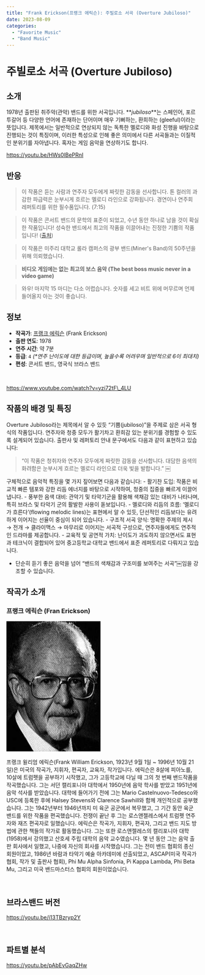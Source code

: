 ```yaml
---
title: "Frank Erickson(프랭크 에릭슨): 주빌로소 서곡 (Overture Jubiloso)"
date: 2023-08-09
categories: 
  - "Favorite Music"
  - "Band Music"
---
```


# **주빌로소 서곡 (Overture Jubiloso)**

## 소개

1978년 출판된 취주악(관악) 밴드를 위한 서곡입니다. **_jubiloso_**는 스페인어, 포르투갈어 등 다양한 언어에 존재하는 단어이며 매우 기뻐하는, 환희하는 (gleeful)이라는 뜻입니다. 제목에서는 일반적으로 연상되지 않는 독특한 멜로디와 화성 진행을 바탕으로 진행되는 것이 특징이며, 이러한 특성으로 인해 좋은 의미에서 다른 서곡들과는 이질적인 분위기를 자아냅니다. 혹자는 게임 음악을 연상하기도 합니다.

https://youtu.be/HWs0lBePRnI

## 반응

> 이 작품은 듣는 사람과 연주자 모두에게 짜릿한 감동을 선사합니다. 톤 컬러의 과감한 파급력은 눈부시게 흐르는 멜로디 라인으로 강화됩니다. 경연이나 연주회 레퍼토리를 위한 필수품입니다. (7:15)

> 이 작품은 콘서트 밴드의 문학의 표준이 되었고, 수년 동안 하나로 남을 것이 확실한 작품입니다! 성숙한 밴드에서 최고의 작품을 이끌어내는 진정한 기쁨의 작품입니다! ([출처](https://www.jwpepper.com/Overture-Jubiloso/2038008.item))

> 이 작품은 미주리 대학교 롤라 캠퍼스의 광부 밴드(Miner's Band)의 50주년을 위해 의뢰했습니다.

> **비디오 게임에는 없는 최고의 보스 음악 (The best boss music never in a video game)**

> 와우! 마지막 15 마디는 다소 어렵습니다. 숫자를 세고 비트 위에 머무르며 언제 들어올지 아는 것이 좋습니다.

## 정보

- **작곡가**: [프랭크 에릭슨](https://www.windrep.org/Frank_Erickson) (Frank Erickson)
- **출판 연도**: 1978
- **연주 시간**: 약 7분
- **등급**: `4` _(\*연주 난이도에 대한 등급이며, 높을수록 어려우며 일반적으로 6이 최대치)_
- **편성**: 콘서트 밴드, 영국식 브라스 밴드

 

https://www.youtube.com/watch?v=yzi72tF\_4LU

## 작품의 배경 및 특징

Overture Jubiloso라는 제목에서 알 수 있듯 “기쁨(jubiloso)”을 주제로 삼은 서곡 형식의 작품입니다. 연주자와 청중 모두가 활기차고 환희감 있는 분위기를 경험할 수 있도록 설계되어 있습니다. 출판사 및 레퍼토리 안내 문구에서도 다음과 같이 표현하고 있습니다:

> “이 작품은 청취자와 연주자 모두에게 짜릿한 감동을 선사합니다. 대담한 음색의 화려함은 눈부시게 흐르는 멜로디 라인으로 더욱 빛을 발합니다.”  ￼

구체적으로 음악적 특징을 몇 가지 짚어보면 다음과 같습니다:
	- 활기찬 도입: 작품은 비교적 빠른 템포와 강한 리듬 에너지를 바탕으로 시작하여, 청중의 집중을 빠르게 이끌어 냅니다.
	- 풍부한 음색 대비: 관악기 및 타악기군을 활용해 색채감 있는 대비가 나타나며, 특히 브라스 및 타악기 군의 활발한 사용이 돋보입니다.
	- 멜로디와 리듬의 흐름: ‘멜로디가 흐른다’(flowing melodic lines)는 표현에서 알 수 있듯, 단선적인 리듬보다는 유려하게 이어지는 선율이 중심이 되어 있습니다.
	- 구조적 서곡 양식: 명확한 주제의 제시 → 전개 → 클라이맥스 → 마무리로 이어지는 서곡적 구성으로, 연주자들에게도 연주적인 드라마를 제공합니다.
	- 교육적 및 공연적 가치: 난이도가 과도하지 않으면서도 표현과 테크닉이 결합되어 있어 중고등학교·대학교 밴드에서 표준 레퍼토리로 다뤄지고 있습니다.  
  - 단순히 듣기 좋은 음악을 넘어 “밴드의 색채감과 구조미를 보여주는 서곡”￼임을 강조할 수 있습니다.

## **작곡가 소개**

### **프랭크 에릭슨 (Fran Erickson)**

 ![](/assets/img/wp-content/uploads/2023/08/Erickson.jpeg)

프랭크 윌리엄 에릭슨(Frank William Erickson, 1923년 9월 1일 ~ 1996년 10월 21일)은 미국의 작곡가, 지휘자, 편곡자, 교육자, 작가입니다. 에릭슨은 8살에 피아노를, 10살에 트럼펫을 공부하기 시작했고, 그가 고등학교에 다닐 때 그의 첫 번째 밴드작품을 작곡했습니다. 그는 서던 캘리포니아 대학에서 1950년에 음악 학사를 받았고 1951년에 음악 석사를 받았습니다. 대학에 들어가기 전에 그는 Mario Castelnuovo-Tedesco와 USC에 등록한 후에 Halsey Stevens와 Clarence Sawhill와 함께 개인적으로 공부했습니다. 그는 1942년부터 1946년까지 미 육군 공군에서 복무했고, 그 기간 동안 육군 밴드를 위한 작품을 편곡했습니다. 전쟁이 끝난 후 그는 로스앤젤레스에서 트럼펫 연주자와 재즈 편곡자로 일했습니다. 에릭슨은 작곡가, 지휘자, 편곡자, 그리고 밴드 지도 방법에 관한 책들의 작가로 활동했습니다. 그는 또한 로스앤젤레스의 캘리포니아 대학(1958)에서 강의했고 산호세 주립 대학의 음악 교수였습니다. 몇 년 동안 그는 음악 출판 회사에서 일했고, 나중에 자신의 회사를 시작했습니다. 그는 전미 밴드 협회의 종신 회원이었고, 1986년 바람과 타악기 예술 아카데미에 선출되었고, ASCAP(미국 작곡가 협회, 작가 및 출판사 협회), Phi Mu Alpha Sinfonia, Pi Kappa Lambda, Phi Beta Mu, 그리고 미국 밴드마스터스 협회의 회원이었습니다.

 

## **브라스밴드 버전**

https://youtu.be/i13TBzryp2Y

 

## **파트별 분석**

https://youtu.be/pAbEvGaqZHw
